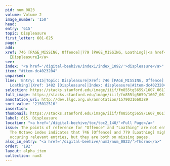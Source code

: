 ```yaml
---
pid: num_0823
volume: Volume 2
image_number: '150'
head:
entry: '615'
topic: Displeasure
first_letter: 601-625
page:
add:
xref: 746 [PAGE_MISSING, Offence]|779 [PAGE_MISSING, Loathing]|<a href='/digital-beehive/num6/num_2187/'>1482
  [Displeasure]</a>
see:
index: "<a href='/digital-beehive/index1/index_1092/'>displeasure</a>"
item: "#item-dc4023204"
unparsed:
line: 'Entry: 615|Topic: Displeasure|Xref: 746 [PAGE_MISSING, Offence]|Xref: 779 [PAGE_MISSING,
  Loathing]|Xref: 1482 [Displeasure]|Index: displeasure|#item-dc4023204'
selection: https://stacks.stanford.edu/image/iiif/fm855tg5659/1607_0617/920,2516,2761,559/full/0/default.jpg
full_image: https://stacks.stanford.edu/image/iiif/fm855tg5659/1607_0617/full/full/0/default.jpg
annotation_uri: http://dev.llgc.org.uk/annotation/1579031660389
sort_value: '215012516'
insertion:
thumbnail: https://stacks.stanford.edu/image/iiif/fm855tg5659/1607_0617/920,2516,600,180/250,/0/default.jpg
label: 615. Displeasure
location: "<a href='/digital-beehive/toc/toc2_140/'>Full Page</a>"
issue: The points of reference for "Offence" and "Loathing" are not entirely clear.
  The Octavo index indicates that 746 [Offence] and 779 [Loathing] might be the earliest
  occuring relevant entries, but they are both on missing pages.
also_in_entry: "<a href='/digital-beehive/num3/num_0822/'>Thorns</a>"
order: '192'
layout: alpha_item
collection: num3
---
```

